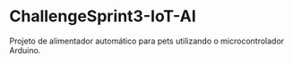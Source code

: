 # ChallengeSprint3-IoT-AI
Projeto de alimentador automático para pets utilizando o microcontrolador Arduino.
